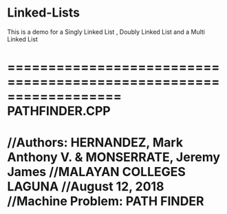# Linked-Lists
This is a demo for a Singly Linked List , Doubly Linked List and a Multi Linked List 


==================================================================
                         PATHFINDER.CPP
==================================================================
//Authors: HERNANDEZ, Mark Anthony V. & MONSERRATE, Jeremy James
//MALAYAN COLLEGES LAGUNA
//August 12, 2018
//Machine Problem: PATH FINDER
==================================================================
